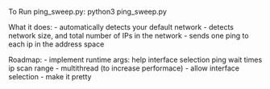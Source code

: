 To Run ping_sweep.py:
    python3 ping_sweep.py

What it does:
    - automatically detects your default network
    - detects network size, and total number of IPs in the network
    - sends one ping to each ip in the address space

Roadmap:
    - implement runtime args:
        help
        interface selection
        ping wait times
        ip scan range
    - multithread (to increase performace)
    - allow interface selection
    - make it pretty
